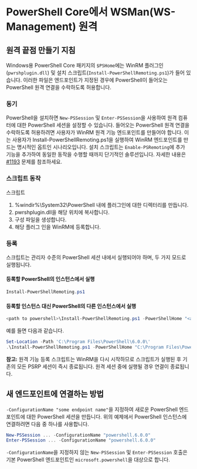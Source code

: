 # <a name="ws-management-wsman-remoting-in-powershell-core"></a>PowerShell Core에서 WSMan(WS-Management) 원격

## <a name="instructions-to-create-a-remoting-endpoint"></a>원격 끝점 만들기 지침

Windows용 PowerShell Core 패키지의 `$PSHome`에는 WinRM 플러그인(`pwrshplugin.dll`) 및 설치 스크립트(`Install-PowerShellRemoting.ps1`)가 들어 있습니다.
이러한 파일은 엔드포인트가 지정된 경우에 PowerShell이 들어오는 PowerShell 원격 연결을 수락하도록 허용합니다.

### <a name="motivation"></a>동기

PowerShell을 설치하면 `New-PSSession` 및 `Enter-PSSession`을 사용하여 원격 컴퓨터에 대한 PowerShell 세션을 설정할 수 있습니다.
들어오는 PowerShell 원격 연결을 수락하도록 허용하려면 사용자가 WinRM 원격 기능 엔드포인트를 만들어야 합니다.
이는 사용자가 Install-PowerShellRemoting.ps1을 실행하여 WinRM 엔드포인트를 만드는 명시적인 옵트인 시나리오입니다.
설치 스크립트는 `Enable-PSRemoting`에 추가 기능을 추가하여 동일한 동작을 수행할 때까지 단기적인 솔루션입니다.
자세한 내용은 [#1193](https://github.com/PowerShell/PowerShell/issues/1193) 문제를 참조하세요.

### <a name="script-actions"></a>스크립트 동작

스크립트

1. %windir%\System32\PowerShell 내에 플러그인에 대한 디렉터리를 만듭니다.
1. pwrshplugin.dll을 해당 위치에 복사합니다.
1. 구성 파일을 생성합니다.
1. 해당 플러그 인을 WinRM에 등록합니다.

### <a name="registration"></a>등록

스크립트는 관리자 수준의 PowerShell 세션 내에서 실행되어야 하며, 두 가지 모드로 실행됩니다.

#### <a name="executed-by-the-instance-of-powershell-that-it-will-register"></a>등록할 PowerShell의 인스턴스에서 실행

```powershell
Install-PowerShellRemoting.ps1
```

#### <a name="executed-by-another-instance-of-powershell-on-behalf-of-the-instance-that-it-will-register"></a>등록할 인스턴스 대신 PowerShell의 다른 인스턴스에서 실행

```powershell
<path to powershell>\Install-PowerShellRemoting.ps1 -PowerShellHome "<absolute path to the instance's $PSHOME>"
```

예를 들면 다음과 같습니다.

```powershell
Set-Location -Path 'C:\Program Files\PowerShell\6.0.0\'
.\Install-PowerShellRemoting.ps1 -PowerShellHome "C:\Program Files\PowerShell\6.0.0\"
```

**참고:** 원격 기능 등록 스크립트는 WinRM을 다시 시작하므로 스크립트가 실행된 후 기존의 모든 PSRP 세션이 즉시 종료됩니다. 원격 세션 중에 실행될 경우 연결이 종료됩니다.

## <a name="how-to-connect-to-the-new-endpoint"></a>새 엔드포인트에 연결하는 방법

`-ConfigurationName "some endpoint name"`을 지정하여 새로운 PowerShell 엔드포인트에 대한 PowerShell 세션을 만듭니다. 위의 예제에서 PowerShell 인스턴스에 연결하려면 다음 중 하나를 사용합니다.

```powershell
New-PSSession ... -ConfigurationName "powershell.6.0.0"
Enter-PSSession ... -ConfigurationName "powershell.6.0.0"
```

`-ConfigurationName`을 지정하지 않는 `New-PSSession` 및 `Enter-PSSession` 호출은 기본 PowerShell 엔드포인트인 `microsoft.powershell`을 대상으로 합니다.